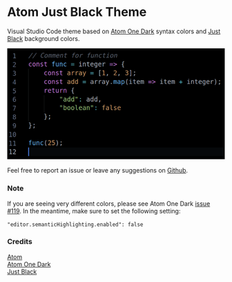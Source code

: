 # Atom Just Black Theme

Visual Studio Code theme based on [Atom One Dark](https://marketplace.visualstudio.com/items?itemName=akamud.vscode-theme-onedark) syntax colors and [Just Black](https://marketplace.visualstudio.com/items?itemName=nur.just-black) background colors.

![theme screenshot](https://github.com/dereckdamphouse/atom-just-black/blob/main/screenshot.png?raw=true)

Feel free to report an issue or leave any suggestions on [Github](https://github.com/dereckdamphouse/atom-just-black).

### Note
If you are seeing very different colors, please see Atom One Dark [issue #119](https://github.com/akamud/vscode-theme-onedark/issues/119). In the meantime, make sure to set the following setting:

```
"editor.semanticHighlighting.enabled": false
```

### Credits
[Atom](https://github.com/atom)\
[Atom One Dark](https://github.com/akamud/vscode-theme-onedark)\
[Just Black](https://github.com/nurmohammed840/VSC.ext/tree/master/JustBlack)